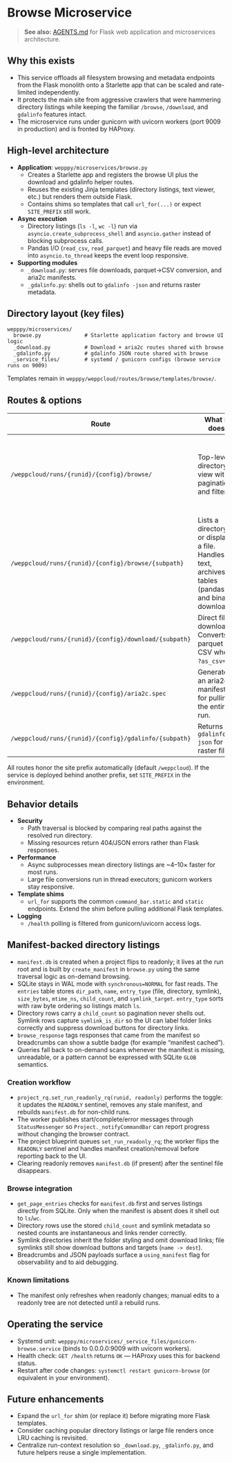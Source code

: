 # Browse Microservice

> **See also:** [AGENTS.md](../../AGENTS.md) for Flask web application and microservices architecture.

## Why this exists
- This service offloads all filesystem browsing and metadata endpoints from the Flask monolith onto a Starlette app that can be scaled and rate-limited independently.
- It protects the main site from aggressive crawlers that were hammering directory listings while keeping the familiar `/browse`, `/download`, and `gdalinfo` features intact.
- The microservice runs under gunicorn with uvicorn workers (port 9009 in production) and is fronted by HAProxy.

## High-level architecture
- **Application**: `wepppy/microservices/browse.py`
  - Creates a Starlette app and registers the browse UI plus the download and gdalinfo helper routes.
  - Reuses the existing Jinja templates (directory listings, text viewer, etc.) but renders them outside Flask.
  - Contains shims so templates that call `url_for(...)` or expect `SITE_PREFIX` still work.
- **Async execution**
  - Directory listings (`ls -l`, `wc -l`) run via `asyncio.create_subprocess_shell` and `asyncio.gather` instead of blocking subprocess calls.
  - Pandas I/O (`read_csv`, `read_parquet`) and heavy file reads are moved into `asyncio.to_thread` keeps the event loop responsive.
- **Supporting modules**
  - `_download.py`: serves file downloads, parquet→CSV conversion, and aria2c manifests.
  - `_gdalinfo.py`: shells out to `gdalinfo -json` and returns raster metadata.

## Directory layout (key files)
```
wepppy/microservices/
  browse.py              # Starlette application factory and browse UI logic
  _download.py           # Download + aria2c routes shared with browse
  _gdalinfo.py           # gdalinfo JSON route shared with browse
  _service_files/        # systemd / gunicorn configs (browse service runs on 9009)
```  
Templates remain in `wepppy/weppcloud/routes/browse/templates/browse/`.

## Routes & options
| Route | What it does | Notable query params |
|-------|---------------|----------------------|
| `/weppcloud/runs/{runid}/{config}/browse/` | Top-level directory view with pagination and filters. | `page` (1-based start index), shell-style wildcard filter (`../output/p1.*`), `diff={runid}` to show diff links against another run. |
| `/weppcloud/runs/{runid}/{config}/browse/{subpath}` | Lists a directory or displays a file. Handles text, archives, tables (pandas), and binary downloads. | Same as above plus file-specific options: `repr=1` (management/soil annotation), `raw=1`, `download=1`. Parquet/CSV viewers expose convenience links (pivot, CSV). |
| `/weppcloud/runs/{runid}/{config}/download/{subpath}` | Direct file download. Converts parquet to CSV when `?as_csv=1`. | `as_csv=1` for parquet conversion. |
| `/weppcloud/runs/{runid}/{config}/aria2c.spec` | Generates an aria2c manifest for pulling the entire run. | *(no additional options)* |
| `/weppcloud/runs/{runid}/{config}/gdalinfo/{subpath}` | Returns `gdalinfo -json` for a raster file. | *(no additional options)* |

All routes honor the site prefix automatically (default `/weppcloud`). If the service is deployed behind another prefix, set `SITE_PREFIX` in the environment.

## Behavior details
- **Security**
  - Path traversal is blocked by comparing real paths against the resolved run directory.
  - Missing resources return 404/JSON errors rather than Flask responses.
- **Performance**
  - Async subprocesses mean directory listings are ~4–10× faster for most runs.
  - Large file conversions run in thread executors; gunicorn workers stay responsive.
- **Template shims**
  - `url_for` supports the common `command_bar.static` and `static` endpoints. Extend the shim before pulling additional Flask templates.
- **Logging**
  - `/health` polling is filtered from gunicorn/uvicorn access logs.

## Manifest-backed directory listings
- `manifest.db` is created when a project flips to readonly; it lives at the run root and is built by `create_manifest` in `browse.py` using the same traversal logic as on-demand browsing.
- SQLite stays in WAL mode with `synchronous=NORMAL` for fast reads. The `entries` table stores `dir_path`, `name`, `entry_type` (file, directory, symlink), `size_bytes`, `mtime_ns`, `child_count`, and `symlink_target`. `entry_type` sorts with raw byte ordering so listings match `ls`.
- Directory rows carry a `child_count` so pagination never shells out. Symlink rows capture `symlink_is_dir` so the UI can label folder links correctly and suppress download buttons for directory links.
- `browse_response` tags responses that came from the manifest so breadcrumbs can show a subtle badge (for example “manifest cached”).
- Queries fall back to on-demand scans whenever the manifest is missing, unreadable, or a pattern cannot be expressed with SQLite `GLOB` semantics.

### Creation workflow
- `project_rq.set_run_readonly_rq(runid, readonly)` performs the toggle: it updates the `READONLY` sentinel, removes any stale manifest, and rebuilds `manifest.db` for non-child runs.
- The worker publishes start/complete/error messages through `StatusMessenger` so `Project._notifyCommandBar` can report progress without changing the browser contract.
- The project blueprint queues `set_run_readonly_rq`; the worker flips the `READONLY` sentinel and handles manifest creation/removal before reporting back to the UI.
- Clearing readonly removes `manifest.db` (if present) after the sentinel file disappears.

### Browse integration
- `get_page_entries` checks for `manifest.db` first and serves listings directly from SQLite. Only when the manifest is absent does it shell out to `ls`/`wc`.
- Directory rows use the stored `child_count` and symlink metadata so nested counts are instantaneous and links render correctly.
- Symlink directories inherit the folder styling and omit download links; file symlinks still show download buttons and targets (`name -> dest`).
- Breadcrumbs and JSON payloads surface a `using_manifest` flag for observability and to aid debugging.

### Known limitations
- The manifest only refreshes when readonly changes; manual edits to a readonly tree are not detected until a rebuild runs.

## Operating the service
- Systemd unit: `wepppy/microservices/_service_files/gunicorn-browse.service` (binds to 0.0.0.0:9009 with uvicorn workers).
- Health check: `GET /health` returns `OK` — HAProxy uses this for backend status.
- Restart after code changes: `systemctl restart gunicorn-browse` (or equivalent in your environment).

## Future enhancements
- Expand the `url_for` shim (or replace it) before migrating more Flask templates.
- Consider caching popular directory listings or large file renders once LRU caching is revisited.
- Centralize run-context resolution so `_download.py`, `_gdalinfo.py`, and future helpers reuse a single implementation.
